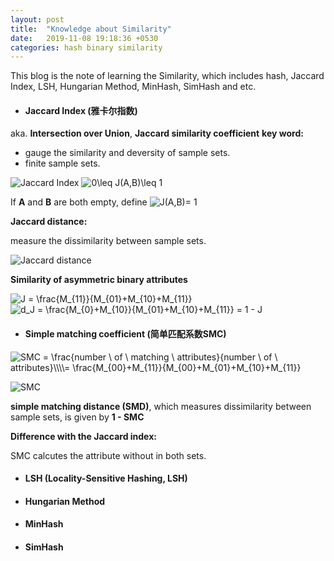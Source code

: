 ```yaml
---
layout: post
title:  "Knowledge about Similarity"
date:   2019-11-08 19:18:36 +0530
categories: hash binary similarity
---
```

This blog is the note of learning the Similarity, which includes hash, Jaccard Index, LSH, Hungarian Method, MinHash, SimHash and etc.



- #### Jaccard Index (雅卡尔指数)
aka. **Intersection over Union**, **Jaccard similarity coefficient**
**key word:**
- gauge the similarity and deversity of sample sets.
- finite sample sets.


![Jaccard Index](https://raw.githubusercontent.com/yasong/pics/master/blog/JI.png) 
<img src="https://latex.codecogs.com/gif.latex?0\leq&space;J(A,B)\leq&space;1" title="0\leq J(A,B)\leq 1" />   

If **A** and **B** are both empty, define <img src="https://latex.codecogs.com/gif.latex?J(A,B)=&space;1" title="J(A,B)= 1" />

**Jaccard distance:**

measure the dissimilarity between sample sets.    

![Jaccard distance](https://raw.githubusercontent.com/yasong/pics/master/blog/JD.png) 

**Similarity of asymmetric binary attributes**

<img src="https://latex.codecogs.com/gif.latex?J&space;=&space;\frac{M_{11}}{M_{01}&plus;M_{10}&plus;M_{11}}" title="J = \frac{M_{11}}{M_{01}+M_{10}+M_{11}}" />    

<img src="https://latex.codecogs.com/gif.latex?d_J&space;=&space;\frac{M_{0}&plus;M_{10}}{M_{01}&plus;M_{10}&plus;M_{11}}&space;=&space;1&space;-&space;J" title="d_J = \frac{M_{0}+M_{10}}{M_{01}+M_{10}+M_{11}} = 1 - J" />

- #### Simple matching coefficient (简单匹配系数SMC)

<img src="https://latex.codecogs.com/gif.latex?SMC&space;=&space;\frac{number&space;\&space;of&space;\&space;matching&space;\&space;attributes}{number&space;\&space;of&space;\&space;attributes}\\\\=&space;\frac{M_{00}&plus;M_{11}}{M_{00}&plus;M_{01}&plus;M_{10}&plus;M_{11}}" title="SMC = \frac{number \ of \ matching \ attributes}{number \ of \ attributes}\\\\= \frac{M_{00}+M_{11}}{M_{00}+M_{01}+M_{10}+M_{11}}" />

![SMC](https://raw.githubusercontent.com/yasong/pics/master/blog/SMC.png) 

**simple matching distance (SMD)**, which measures dissimilarity between sample sets, is given by **1 - SMC** 

**Difference with the Jaccard index:**    

SMC calcutes the attribute without in both sets.

- #### LSH (Locality-Sensitive Hashing, LSH)

- #### Hungarian Method

- #### MinHash

- #### SimHash